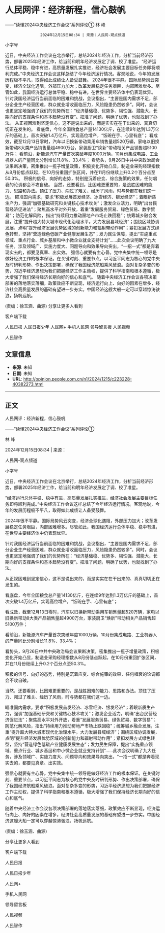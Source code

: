 # 人民网评：经济新程，信心鼓帆
——“读懂2024中央经济工作会议”系列评论①
林 峰


					2024年12月15日08:34 | 来源：人民网-观点频道


小字号





近日，中央经济工作会议在北京举行，总结2024年经济工作，分析当前经济形势，部署2025年经济工作，给当前和明年经济发展定了调、校了准星。
“经济运行总体平稳、稳中有进，高质量发展扎实推进，经济社会发展主要目标任务即将顺利完成。”中央经济工作会议这样总结了今年经济运行情况。客观地说，今年的发展历程极不平凡，取得如此成绩让人备受鼓舞。
2024年很不平静。国际局势风云突变，经济全球化遇阻，外部压力加大；改革发展稳定任务艰巨，内部困难增多。尽管如此，我国经济运行总体平稳、稳中有进，在世界主要经济体中仍表现优异。
针对我国经济运行当前面临的困难和挑战，会议指出，“主要是国内需求不足，部分企业生产经营困难，群众就业增收面临压力，风险隐患仍然较多”。同时，会议也更坚定地强调了我们的优势所在：“经济基础稳、优势多、韧性强、潜能大，长期向好的支撑条件和基本趋势没有变”。把准了问题，明确了优势，也就找到了办法。
从正视困难到坚定信心，这不是说出来的，而是实实在在干出来的、真真切切正在发生的。
看底盘，今年全国粮食总产量14130亿斤，在连续9年达到1.3万亿斤的基础上，首次突破1.4万亿斤，实现高位增产，“饭碗在手、心里有底”；
看成效，截至12月13日零时，汽车以旧换新带动乘用车销售量超520万辆，家电以旧换新带动8大类产品销售量超4900万台，家装厨卫“焕新”带动相关产品销售超5100万件；
看前沿，新能源汽车产量首次突破年度1000万辆，10月份集成电路、工业机器人的产量同比分别增长11.8%、33.4%；
看势头，9月26日中共中央政治局会议果断决策，密集推出一揽子增量政策，积极变化开始凸显，制造业采购经理指数从8月份低点跃起，在10月份重回扩张区间，并在11月份继续上升0.2个百分点至50.3%。
积极的信号、向好的态势，特别是沉着应变、综合施策的效果，任何唱衰的论调都会不攻自破。
当然，还要看到，比困难更重要的，是战胜困难的能力、思路和办法。顶住了压力、闯过了难关、经历了风雨，时与势都在我们这一边。
瞄准国内需求，要求“积极发展首发经济、冰雪经济、银发经济”；着眼新质生产力，强调“加强基础研究和关键核心技术攻关”；激发企业活力，明确“出台民营经济促进法”；聚焦高水平对外开放，着重“发展服务贸易、绿色贸易、数字贸易”；防范化解风险，指出“持续用力推动房地产市场止跌回稳”；统筹城乡融合发展，注重“提升超大特大城市现代化治理水平，大力发展县域经济”；围绕区域协调发展，点明“提升经济发展优势区域的创新能力和辐射带动作用”；紧扣发展方式绿色转型，坚持“营造绿色低碳产业健康发展生态”；发力民生保障，提出“实施重点领域、重点行业、城乡基层和中小微企业就业支持计划”……此次会议明确了九大任务，涉及领域广、实施力度大、问题导向和效果导向突出，“一招一式”都是奔着现实去的，都要见真章、出实效。
强信心就要有主心骨。党中央集中统一领导是做好经济工作的根本保证。在关键时刻、重要节点，以习近平同志为核心的党中央及时研判形势、作出决策部署，确保了我国经济航船乘风破浪。面对复杂多变的形势，习近平经济思想为我们把握经济工作主动权，提供了科学指南和根本遵循，极大增强了我们保持经济长期向好的信心和底气。
随着中央经济工作会议各项决策部署的落地落实落细，政策效应不断显现，经济运行向上、向好的因素在增多，经济社会高质量发展的基础有望进一步夯实。中国经济这艘大船一定可以穿越惊涛骇浪，扬帆远航。

(责编：徐玉涵、曲源)
分享让更多人看到  


客户端下载

人民日报
人民日报少年
人民网+
手机人民网
领导留言板
人民视频

人民智作

## 文章信息

- **来源**: 未知
- **日期**: 未知
- **URL**: http://opinion.people.com.cn/n1/2024/1215/c223228-40382273.html

---

## 正文

人民网评：经济新程，信心鼓帆

——“读懂2024中央经济工作会议”系列评论①

林 峰

2024年12月15日08:34 | 来源：

人民网-观点频道

小字号

近日，中央经济工作会议在北京举行，总结2024年经济工作，分析当前经济形势，部署2025年经济工作，给当前和明年经济发展定了调、校了准星。

“经济运行总体平稳、稳中有进，高质量发展扎实推进，经济社会发展主要目标任务即将顺利完成。”中央经济工作会议这样总结了今年经济运行情况。客观地说，今年的发展历程极不平凡，取得如此成绩让人备受鼓舞。

2024年很不平静。国际局势风云突变，经济全球化遇阻，外部压力加大；改革发展稳定任务艰巨，内部困难增多。尽管如此，我国经济运行总体平稳、稳中有进，在世界主要经济体中仍表现优异。

针对我国经济运行当前面临的困难和挑战，会议指出，“主要是国内需求不足，部分企业生产经营困难，群众就业增收面临压力，风险隐患仍然较多”。同时，会议也更坚定地强调了我们的优势所在：“经济基础稳、优势多、韧性强、潜能大，长期向好的支撑条件和基本趋势没有变”。把准了问题，明确了优势，也就找到了办法。

从正视困难到坚定信心，这不是说出来的，而是实实在在干出来的、真真切切正在发生的。

看底盘，今年全国粮食总产量14130亿斤，在连续9年达到1.3万亿斤的基础上，首次突破1.4万亿斤，实现高位增产，“饭碗在手、心里有底”；

看成效，截至12月13日零时，汽车以旧换新带动乘用车销售量超520万辆，家电以旧换新带动8大类产品销售量超4900万台，家装厨卫“焕新”带动相关产品销售超5100万件；

看前沿，新能源汽车产量首次突破年度1000万辆，10月份集成电路、工业机器人的产量同比分别增长11.8%、33.4%；

看势头，9月26日中共中央政治局会议果断决策，密集推出一揽子增量政策，积极变化开始凸显，制造业采购经理指数从8月份低点跃起，在10月份重回扩张区间，并在11月份继续上升0.2个百分点至50.3%。

积极的信号、向好的态势，特别是沉着应变、综合施策的效果，任何唱衰的论调都会不攻自破。

当然，还要看到，比困难更重要的，是战胜困难的能力、思路和办法。顶住了压力、闯过了难关、经历了风雨，时与势都在我们这一边。

瞄准国内需求，要求“积极发展首发经济、冰雪经济、银发经济”；着眼新质生产力，强调“加强基础研究和关键核心技术攻关”；激发企业活力，明确“出台民营经济促进法”；聚焦高水平对外开放，着重“发展服务贸易、绿色贸易、数字贸易”；防范化解风险，指出“持续用力推动房地产市场止跌回稳”；统筹城乡融合发展，注重“提升超大特大城市现代化治理水平，大力发展县域经济”；围绕区域协调发展，点明“提升经济发展优势区域的创新能力和辐射带动作用”；紧扣发展方式绿色转型，坚持“营造绿色低碳产业健康发展生态”；发力民生保障，提出“实施重点领域、重点行业、城乡基层和中小微企业就业支持计划”……此次会议明确了九大任务，涉及领域广、实施力度大、问题导向和效果导向突出，“一招一式”都是奔着现实去的，都要见真章、出实效。

强信心就要有主心骨。党中央集中统一领导是做好经济工作的根本保证。在关键时刻、重要节点，以习近平同志为核心的党中央及时研判形势、作出决策部署，确保了我国经济航船乘风破浪。面对复杂多变的形势，习近平经济思想为我们把握经济工作主动权，提供了科学指南和根本遵循，极大增强了我们保持经济长期向好的信心和底气。

随着中央经济工作会议各项决策部署的落地落实落细，政策效应不断显现，经济运行向上、向好的因素在增多，经济社会高质量发展的基础有望进一步夯实。中国经济这艘大船一定可以穿越惊涛骇浪，扬帆远航。

(责编：徐玉涵、曲源)

分享让更多人看到

客户端下载

人民日报

人民日报少年

人民网+

手机人民网

领导留言板

人民视频

人民智作

